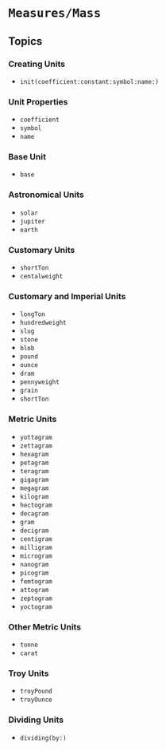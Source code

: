 # ``Measures/Mass``

## Topics

### Creating Units

- ``init(coefficient:constant:symbol:name:)``

### Unit Properties

- ``coefficient``
- ``symbol``
- ``name``

### Base Unit

- ``base``

### Astronomical Units

- ``solar``
- ``jupiter``
- ``earth``

### Customary Units

- ``shortTon``
- ``centalweight``

### Customary and Imperial Units

- ``longTon``
- ``hundredweight``
- ``slug``
- ``stone``
- ``blob``
- ``pound``
- ``ounce``
- ``dram``
- ``pennyweight``
- ``grain``
- ``shortTon``

### Metric Units

- ``yottagram``
- ``zettagram``
- ``hexagram``
- ``petagram``
- ``teragram``
- ``gigagram``
- ``megagram``
- ``kilogram``
- ``hectogram``
- ``decagram``
- ``gram``
- ``decigram``
- ``centigram``
- ``milligram``
- ``microgram``
- ``nanogram``
- ``picogram``
- ``femtogram``
- ``attogram``
- ``zeptogram``
- ``yoctogram``

### Other Metric Units

- ``tonne``
- ``carat``

### Troy Units

- ``troyPound``
- ``troyOunce``

### Dividing Units

- ``dividing(by:)``
